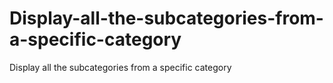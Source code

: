 # Display-all-the-subcategories-from-a-specific-category
Display all the subcategories from a specific category
